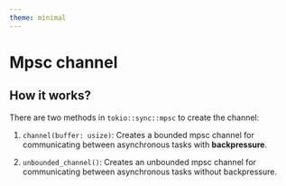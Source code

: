 ```yaml
---
theme: minimal
---
```


# Mpsc channel

## How it works?

There are two methods in `tokio::sync::mpsc` to create the channel:

1. `channel(buffer: usize)`: Creates a bounded mpsc channel for communicating between asynchronous tasks with **backpressure**.

2. `unbounded_channel()`: Creates an unbounded mpsc channel for communicating between asynchronous tasks without backpressure.